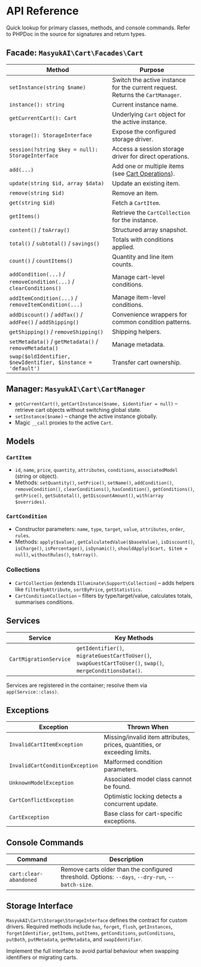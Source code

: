 # API Reference

Quick lookup for primary classes, methods, and console commands. Refer to PHPDoc in the source for signatures and return types.

## Facade: `MasyukAI\Cart\Facades\Cart`

| Method | Purpose |
| --- | --- |
| `setInstance(string $name)` | Switch the active instance for the current request. Returns the `CartManager`. |
| `instance(): string` | Current instance name. |
| `getCurrentCart(): Cart` | Underlying `Cart` object for the active instance. |
| `storage(): StorageInterface` | Expose the configured storage driver. |
| `session(?string $key = null): StorageInterface` | Access a session storage driver for direct operations. |
| `add(...)` | Add one or multiple items (see [Cart Operations](cart-operations.md)). |
| `update(string $id, array $data)` | Update an existing item. |
| `remove(string $id)` | Remove an item. |
| `get(string $id)` | Fetch a `CartItem`. |
| `getItems()` | Retrieve the `CartCollection` for the instance. |
| `content()` / `toArray()` | Structured array snapshot. |
| `total()` / `subtotal()` / `savings()` | Totals with conditions applied. |
| `count()` / `countItems()` | Quantity and line item counts. |
| `addCondition(...)` / `removeCondition(...)` / `clearConditions()` | Manage cart-level conditions. |
| `addItemCondition(...)` / `removeItemCondition(...)` | Manage item-level conditions. |
| `addDiscount()` / `addTax()` / `addFee()` / `addShipping()` | Convenience wrappers for common condition patterns. |
| `getShipping()` / `removeShipping()` | Shipping helpers. |
| `setMetadata()` / `getMetadata()` / `removeMetadata()` | Manage metadata. |
| `swap($oldIdentifier, $newIdentifier, $instance = 'default')` | Transfer cart ownership. |

## Manager: `MasyukAI\Cart\CartManager`

- `getCurrentCart()`, `getCartInstance($name, $identifier = null)` – retrieve cart objects without switching global state.
- `setInstance($name)` – change the active instance globally.
- Magic `__call` proxies to the active `Cart`.

## Models

### `CartItem`

- `id`, `name`, `price`, `quantity`, `attributes`, `conditions`, `associatedModel` (string or object).
- Methods: `setQuantity()`, `setPrice()`, `setName()`, `addCondition()`, `removeCondition()`, `clearConditions()`, `hasCondition()`, `getConditions()`, `getPrice()`, `getSubtotal()`, `getDiscountAmount()`, `with(array $overrides)`.

### `CartCondition`

- Constructor parameters: `name`, `type`, `target`, `value`, `attributes`, `order`, `rules`.
- Methods: `apply($value)`, `getCalculatedValue($baseValue)`, `isDiscount()`, `isCharge()`, `isPercentage()`, `isDynamic()`, `shouldApply($cart, $item = null)`, `withoutRules()`, `toArray()`.

### Collections

- `CartCollection` (extends `Illuminate\Support\Collection`) – adds helpers like `filterByAttribute`, `sortByPrice`, `getStatistics`.
- `CartConditionCollection` – filters by type/target/value, calculates totals, summarises conditions.

## Services

| Service | Key Methods |
| --- | --- |
| `CartMigrationService` | `getIdentifier()`, `migrateGuestCartToUser()`, `swapGuestCartToUser()`, `swap()`, `mergeConditionsData()`. |

Services are registered in the container; resolve them via `app(Service::class)`.

## Exceptions

| Exception | Thrown When |
| --- | --- |
| `InvalidCartItemException` | Missing/invalid item attributes, prices, quantities, or exceeding limits. |
| `InvalidCartConditionException` | Malformed condition parameters. |
| `UnknownModelException` | Associated model class cannot be found. |
| `CartConflictException` | Optimistic locking detects a concurrent update. |
| `CartException` | Base class for cart-specific exceptions. |

## Console Commands

| Command | Description |
| --- | --- |
| `cart:clear-abandoned` | Remove carts older than the configured threshold. Options: `--days`, `--dry-run`, `--batch-size`. |

## Storage Interface

`MasyukAI\Cart\Storage\StorageInterface` defines the contract for custom drivers. Required methods include `has`, `forget`, `flush`, `getInstances`, `forgetIdentifier`, `getItems`, `putItems`, `getConditions`, `putConditions`, `putBoth`, `putMetadata`, `getMetadata`, and `swapIdentifier`.

Implement the full interface to avoid partial behaviour when swapping identifiers or migrating carts.
